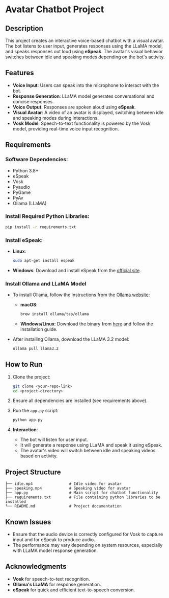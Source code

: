 # Avatar Chatbot Project

## Description
This project creates an interactive voice-based chatbot with a visual avatar. The bot listens to user input, generates responses using the LLaMA model, and speaks responses out loud using **eSpeak**. The avatar's visual behavior switches between idle and speaking modes depending on the bot's activity.

## Features
- **Voice Input**: Users can speak into the microphone to interact with the bot.
- **Response Generation**: LLaMA model generates conversational and concise responses.
- **Voice Output**: Responses are spoken aloud using **eSpeak**.
- **Visual Avatar**: A video of an avatar is displayed, switching between idle and speaking modes during interactions.
- **Vosk Model**: Speech-to-text functionality is powered by the Vosk model, providing real-time voice input recognition.

## Requirements

### Software Dependencies:
- Python 3.8+
- eSpeak
- Vosk
- Pyaudio
- PyGame
- PyAv
- Ollama (LLaMA)

### Install Required Python Libraries:
```bash
pip install -r requirements.txt
```

### Install eSpeak:
- **Linux**: 
  ```bash
  sudo apt-get install espeak
  ```

- **Windows**:
  Download and install eSpeak from the [official site](http://espeak.sourceforge.net/).

### Install Ollama and LLaMA Model
- To install Ollama, follow the instructions from the [Ollama website](https://ollama.com/):
  - **macOS**: 
    ```bash
    brew install ollama/tap/ollama
    ```
  - **Windows/Linux**: 
    Download the binary from [here](https://ollama.com/downloads) and follow the installation guide.
  
- After installing Ollama, download the LLaMA 3.2 model:
  ```bash
  ollama pull llama3.2
  ```

## How to Run

1. Clone the project:
    ```bash
    git clone <your-repo-link>
    cd <project-directory>
    ```

2. Ensure all dependencies are installed (see requirements above).

3. Run the `app.py` script:
    ```bash
    python app.py
    ```

4. **Interaction**:
    - The bot will listen for user input.
    - It will generate a response using LLaMA and speak it using eSpeak.
    - The avatar's video will switch between idle and speaking videos based on activity.

## Project Structure
```
├── idle.mp4                # Idle video for avatar
├── speaking.mp4            # Speaking video for avatar
├── app.py                  # Main script for chatbot functionality
├── requirements.txt        # File containing python libraries to be installed
└── README.md               # Project documentation
```

## Known Issues
- Ensure that the audio device is correctly configured for Vosk to capture input and for eSpeak to produce audio.
- The performance may vary depending on system resources, especially with LLaMA model response generation.

## Acknowledgments
- **Vosk** for speech-to-text recognition.
- **Ollama's LLaMA** for response generation.
- **eSpeak** for quick and efficient text-to-speech conversion.
